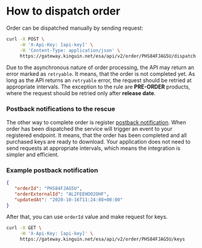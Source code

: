 # How to dispatch order

Order can be dispatched manually by sending request:

```bash
curl -X POST \
     -H 'X-Api-Key: [api-key]' \
     -H 'Content-Type: application/json' \
     https://gateway.kinguin.net/esa/api/v2/order/PHS84FJAG5U/dispatch
```

Due to the asynchronous nature of order processing, the API may return an error marked as `retryable`.
It means, that the order is not completed yet.
As long as the API returns an `retryable` error, the request should be retried at appropriate intervals.
The exception to the rule are **PRE-ORDER** products, where the request should be retried only after **release date**.

### Postback notifications to the rescue

The other way to complete order is register [postback notification](Postback.md).
When order has been dispatched the service will trigger an event to your registered endpoint.
It means, that the order has been completed and all purchased keys are ready to download.
Your application does not need to send requests at appropriate intervals, which means the integration is simpler and efficient.

### Example postback notification

```json
{
   "orderId": "PHS84FJAG5U",
   "orderExternalId": "AL2FEEHOO2OHF",
   "updatedAt": "2020-10-16T11:24:08+00:00"
}
```

After that, you can use `orderId` value and make request for keys.

```bash
curl -X GET \
     -H 'X-Api-Key: [api-key]' \
     https://gateway.kinguin.net/esa/api/v2/order/PHS84FJAG5U/keys
```
